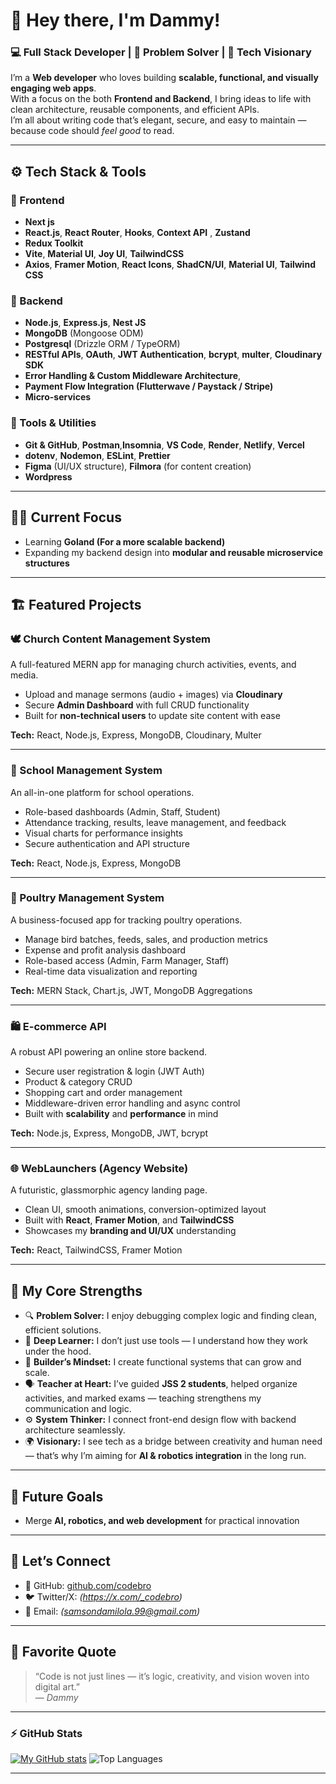 # 👋 Hey there, I'm Dammy!  

### 💻 Full Stack Developer | 🧠 Problem Solver | 🚀 Tech Visionary  

I’m a **Web developer** who loves building **scalable, functional, and visually engaging web apps**.  
With a focus on the both **Frontend and Backend**, I bring ideas to life with clean architecture, reusable components, and efficient APIs.  
I’m all about writing code that’s elegant, secure, and easy to maintain — because code should *feel good* to read.  

---

## ⚙️ Tech Stack & Tools  

### 🧩 Frontend  
- **Next js**
- **React.js**, **React Router**, **Hooks**, **Context API** , **Zustand**
- **Redux Toolkit**  
- **Vite**, **Material UI**, **Joy UI**, **TailwindCSS**  
- **Axios**, **Framer Motion**, **React Icons**, **ShadCN/UI**, **Material UI**, **Tailwind CSS**

### 🧠 Backend  
- **Node.js**, **Express.js**, **Nest JS**  
- **MongoDB** (Mongoose ODM)
- **Postgresql** (Drizzle ORM / TypeORM)  
- **RESTful APIs**, **OAuth**,  **JWT Authentication**, **bcrypt**, **multer**, **Cloudinary SDK**  
- **Error Handling & Custom Middleware Architecture**,
- **Payment Flow Integration (Flutterwave / Paystack / Stripe)**
- **Micro-services**

### 🧰 Tools & Utilities  
- **Git & GitHub**, **Postman**,**Insomnia**, **VS Code**, **Render**, **Netlify**, **Vercel** 
- **dotenv**, **Nodemon**, **ESLint**, **Prettier**  
- **Figma** (UI/UX structure), **Filmora** (for content creation)
- **Wordpress**

---

## 🧑‍💻 Current Focus  

- Learning **Goland (For a more scalable backend)**  
- Expanding my backend design into **modular and reusable microservice structures**

---

## 🏗️ Featured Projects  

### 🕊️ Church Content Management System  
A full-featured MERN app for managing church activities, events, and media.  
- Upload and manage sermons (audio + images) via **Cloudinary**  
- Secure **Admin Dashboard** with full CRUD functionality  
- Built for **non-technical users** to update site content with ease  

**Tech:** React, Node.js, Express, MongoDB, Cloudinary, Multer  

---

### 🏫 School Management System  
An all-in-one platform for school operations.  
- Role-based dashboards (Admin, Staff, Student)  
- Attendance tracking, results, leave management, and feedback  
- Visual charts for performance insights  
- Secure authentication and API structure  

**Tech:** React, Node.js, Express, MongoDB  

---

### 🐔 Poultry Management System  
A business-focused app for tracking poultry operations.  
- Manage bird batches, feeds, sales, and production metrics  
- Expense and profit analysis dashboard  
- Role-based access (Admin, Farm Manager, Staff)  
- Real-time data visualization and reporting  

**Tech:** MERN Stack, Chart.js, JWT, MongoDB Aggregations  

---

### 🛍️ E-commerce API  
A robust API powering an online store backend.  
- Secure user registration & login (JWT Auth)  
- Product & category CRUD  
- Shopping cart and order management  
- Middleware-driven error handling and async control  
- Built with **scalability** and **performance** in mind  

**Tech:** Node.js, Express, MongoDB, JWT, bcrypt  

---

### 🌐 WebLaunchers (Agency Website)  
A futuristic, glassmorphic agency landing page.  
- Clean UI, smooth animations, conversion-optimized layout  
- Built with **React**, **Framer Motion**, and **TailwindCSS**  
- Showcases my **branding and UI/UX** understanding  

**Tech:** React, TailwindCSS, Framer Motion  

---

## 🧩 My Core Strengths  

- 🔍 **Problem Solver:** I enjoy debugging complex logic and finding clean, efficient solutions.  
- 🧠 **Deep Learner:** I don’t just use tools — I understand how they work under the hood.  
- 🧱 **Builder’s Mindset:** I create functional systems that can grow and scale.  
- 🗣️ **Teacher at Heart:** I’ve guided **JSS 2 students**, helped organize activities, and marked exams — teaching strengthens my communication and logic.  
- ⚙️ **System Thinker:** I connect front-end design flow with backend architecture seamlessly.  
- 🌍 **Visionary:** I see tech as a bridge between creativity and human need — that’s why I’m aiming for **AI & robotics integration** in the long run.  

---

## 🚀 Future Goals  

- Merge **AI, robotics, and web development** for practical innovation  

---

## 💬 Let’s Connect  

- 🐙 GitHub: [github.com/codebro](https://github.com/codebro01)  
- 🐦 Twitter/X: *(https://x.com/_codebro)*  
- 📧 Email: *(samsondamilola.99@gmail.com)*  

---

## 🏁 Favorite Quote  

> “Code is not just lines — it’s logic, creativity, and vision woven into digital art.”  
> — *Dammy*

---

### ⚡ GitHub Stats  

[![My GitHub stats](https://github-readme-stats.vercel.app/api?username=codebro01&count_private=true&show_icons=true)](https://github.com/codebr01)
![Top Languages](https://github-readme-stats.vercel.app/api/top-langs/?username=codebro01&layout=compact&theme=radical)  

---
